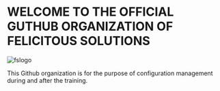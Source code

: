 # WELCOME TO THE OFFICIAL GUTHUB ORGANIZATION OF FELICITOUS SOLUTIONS 


![fslogo](https://user-images.githubusercontent.com/70652877/210537332-dccc3e80-264d-4f89-8751-bc1594522304.png)


This Github organization is for the purpose of configuration management during and after the training.

